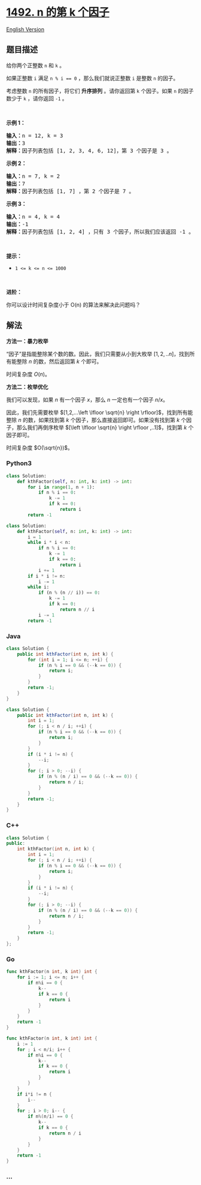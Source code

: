 # [1492. n 的第 k 个因子](https://leetcode.cn/problems/the-kth-factor-of-n)

[English Version](/solution/1400-1499/1492.The%20kth%20Factor%20of%20n/README_EN.md)

## 题目描述

<!-- 这里写题目描述 -->

<p>给你两个正整数&nbsp;<code>n</code> 和&nbsp;<code>k</code>&nbsp;。</p>

<p>如果正整数 <code>i</code> 满足 <code>n % i == 0</code> ，那么我们就说正整数 <code>i</code> 是整数 <code>n</code>&nbsp;的因子。</p>

<p>考虑整数 <code>n</code>&nbsp;的所有因子，将它们 <strong>升序排列</strong>&nbsp;。请你返回第 <code>k</code>&nbsp;个因子。如果 <code>n</code>&nbsp;的因子数少于 <code>k</code>&nbsp;，请你返回 <code>-1</code>&nbsp;。</p>

<p>&nbsp;</p>

<p><strong>示例 1：</strong></p>

<pre>
<strong>输入：</strong>n = 12, k = 3
<strong>输出：</strong>3
<strong>解释：</strong>因子列表包括 [1, 2, 3, 4, 6, 12]，第 3 个因子是 3 。
</pre>

<p><strong>示例 2：</strong></p>

<pre>
<strong>输入：</strong>n = 7, k = 2
<strong>输出：</strong>7
<strong>解释：</strong>因子列表包括 [1, 7] ，第 2 个因子是 7 。
</pre>

<p><strong>示例 3：</strong></p>

<pre>
<strong>输入：</strong>n = 4, k = 4
<strong>输出：</strong>-1
<strong>解释：</strong>因子列表包括 [1, 2, 4] ，只有 3 个因子，所以我们应该返回 -1 。
</pre>

<p>&nbsp;</p>

<p><strong>提示：</strong></p>

<ul>
	<li><code>1 &lt;= k &lt;= n &lt;= 1000</code></li>
</ul>

<p>&nbsp;</p>

<p><strong>进阶：</strong></p>

<p>你可以设计时间复杂度小于 O(n) 的算法来解决此问题吗？</p>

## 解法

<!-- 这里可写通用的实现逻辑 -->

**方法一：暴力枚举**

“因子”是指能整除某个数的数。因此，我们只需要从小到大枚举 $[1,2,..n]$，找到所有能整除 $n$ 的数，然后返回第 $k$ 个即可。

时间复杂度 $O(n)$。

**方法二：枚举优化**

我们可以发现，如果 $n$ 有一个因子 $x$，那么 $n$ 一定也有一个因子 $n/x$。

因此，我们先需要枚举 $[1,2,...\left \lfloor \sqrt{n}  \right \rfloor]$，找到所有能整除 $n$ 的数，如果找到第 $k$ 个因子，那么直接返回即可。如果没有找到第 $k$ 个因子，那么我们再倒序枚举 $[\left \lfloor \sqrt{n}  \right \rfloor ,..1]$，找到第 $k$ 个因子即可。

时间复杂度 $O(\sqrt{n})$。

<!-- tabs:start -->

### **Python3**

<!-- 这里可写当前语言的特殊实现逻辑 -->

```python
class Solution:
    def kthFactor(self, n: int, k: int) -> int:
        for i in range(1, n + 1):
            if n % i == 0:
                k -= 1
                if k == 0:
                    return i
        return -1
```

```python
class Solution:
    def kthFactor(self, n: int, k: int) -> int:
        i = 1
        while i * i < n:
            if n % i == 0:
                k -= 1
                if k == 0:
                    return i
            i += 1
        if i * i != n:
            i -= 1
        while i:
            if (n % (n // i)) == 0:
                k -= 1
                if k == 0:
                    return n // i
            i -= 1
        return -1
```

### **Java**

<!-- 这里可写当前语言的特殊实现逻辑 -->

```java
class Solution {
    public int kthFactor(int n, int k) {
        for (int i = 1; i <= n; ++i) {
            if (n % i == 0 && (--k == 0)) {
                return i;
            }
        }
        return -1;
    }
}
```

```java
class Solution {
    public int kthFactor(int n, int k) {
        int i = 1;
        for (; i < n / i; ++i) {
            if (n % i == 0 && (--k == 0)) {
                return i;
            }
        }
        if (i * i != n) {
            --i;
        }
        for (; i > 0; --i) {
            if (n % (n / i) == 0 && (--k == 0)) {
                return n / i;
            }
        }
        return -1;
    }
}
```

### **C++**

```cpp
class Solution {
public:
    int kthFactor(int n, int k) {
        int i = 1;
        for (; i < n / i; ++i) {
            if (n % i == 0 && (--k == 0)) {
                return i;
            }
        }
        if (i * i != n) {
            --i;
        }
        for (; i > 0; --i) {
            if (n % (n / i) == 0 && (--k == 0)) {
                return n / i;
            }
        }
        return -1;
    }
};
```

### **Go**

```go
func kthFactor(n int, k int) int {
	for i := 1; i <= n; i++ {
		if n%i == 0 {
			k--
			if k == 0 {
				return i
			}
		}
	}
	return -1
}
```

```go
func kthFactor(n int, k int) int {
	i := 1
	for ; i < n/i; i++ {
		if n%i == 0 {
			k--
			if k == 0 {
				return i
			}
		}
	}
	if i*i != n {
		i--
	}
	for ; i > 0; i-- {
		if n%(n/i) == 0 {
			k--
			if k == 0 {
				return n / i
			}
		}
	}
	return -1
}
```

### **...**

```

```

<!-- tabs:end -->
